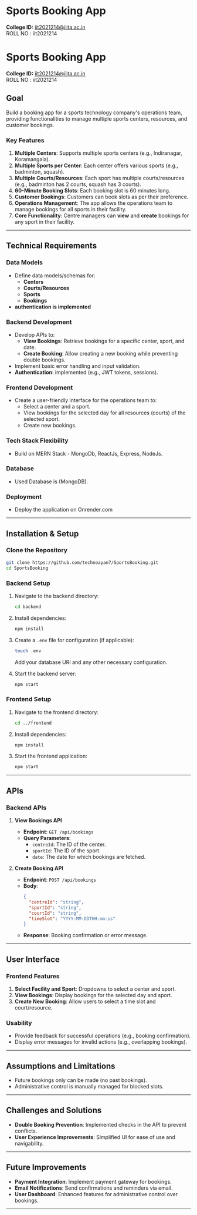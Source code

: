 # **Sports Booking App**

**College ID:** iit2021214@iiita.ac.in
<br>
ROLL NO : iit2021214

# **Sports Booking App**

**College ID:** iit2021214@iiita.ac.in
<br>
ROLL NO : iit2021214


## **Goal**
Build a booking app for a sports technology company's operations team, providing functionalities to manage multiple sports centers, resources, and customer bookings.

### **Key Features**
1. **Multiple Centers**: Supports multiple sports centers (e.g., Indiranagar, Koramangala).
2. **Multiple Sports per Center**: Each center offers various sports (e.g., badminton, squash).
3. **Multiple Courts/Resources**: Each sport has multiple courts/resources (e.g., badminton has 2 courts, squash has 3 courts).
4. **60-Minute Booking Slots**: Each booking slot is 60 minutes long.
5. **Customer Bookings**: Customers can book slots as per their preference.
6. **Operations Management**: The app allows the operations team to manage bookings for all sports in their facility.
7. **Core Functionality**: Centre managers can **view** and **create** bookings for any sport in their facility.

---

## **Technical Requirements**

### **Data Models**
- Define data models/schemas for:
  - **Centers**
  - **Courts/Resources**
  - **Sports**
  - **Bookings**
- **authentication is implemented**

### **Backend Development**
- Develop APIs to:
  - **View Bookings**: Retrieve bookings for a specific center, sport, and date.
  - **Create Booking**: Allow creating a new booking while preventing double bookings.
- Implement basic error handling and input validation.
- **Authentication**: implemented (e.g., JWT tokens, sessions).

### **Frontend Development**
- Create a user-friendly interface for the operations team to:
  - Select a center and a sport.
  - View bookings for the selected day for all resources (courts) of the selected sport.
  - Create new bookings.

### **Tech Stack Flexibility**
- Build on MERN Stack - MongoDb, ReactJs, Express, NodeJs.

### **Database**
- Used Database  is (MongoDB).

### **Deployment**
- Deploy the application on Onrender.com

---

## **Installation & Setup**

### **Clone the Repository**
```bash
git clone https://github.com/technoayan7/SportsBooking.git
cd SportsBooking
```

### **Backend Setup**
1. Navigate to the backend directory:
   ```bash
   cd backend
   ```
2. Install dependencies:
   ```bash
   npm install
   ```
3. Create a `.env` file for configuration (if applicable):
   ```bash
   touch .env
   ```
   Add your database URI and any other necessary configuration.

4. Start the backend server:
   ```bash
   npm start
   ```

### **Frontend Setup**
1. Navigate to the frontend directory:
   ```bash
   cd ../frontend
   ```
2. Install dependencies:
   ```bash
   npm install
   ```
3. Start the frontend application:
   ```bash
   npm start
   ```

---

## **APIs**

### **Backend APIs**
1. **View Bookings API**
   - **Endpoint**: `GET /api/bookings`
   - **Query Parameters**:
     - `centreId`: The ID of the center.
     - `sportId`: The ID of the sport.
     - `date`: The date for which bookings are fetched.
  
2. **Create Booking API**
   - **Endpoint**: `POST /api/bookings`
   - **Body**: 
     ```json
     {
       "centreId": "string",
       "sportId": "string",
       "courtId": "string",
       "timeSlot": "YYYY-MM-DDTHH:mm:ss"
     }
     ```
   - **Response**: Booking confirmation or error message.

---

## **User Interface**

### **Frontend Features**
1. **Select Facility and Sport**: Dropdowns to select a center and sport.
2. **View Bookings**: Display bookings for the selected day and sport.
3. **Create New Booking**: Allow users to select a time slot and court/resource.

### **Usability**
- Provide feedback for successful operations (e.g., booking confirmation).
- Display error messages for invalid actions (e.g., overlapping bookings).

---

## **Assumptions and Limitations**
- Future bookings only can be made (no past bookings).
- Administrative control is manually managed for blocked slots.

---

## **Challenges and Solutions**
- **Double Booking Prevention**: Implemented checks in the API to prevent conflicts.
- **User Experience Improvements**: Simplified UI for ease of use and navigability.

---

## **Future Improvements**
- **Payment Integration**: Implement payment gateway for bookings.
- **Email Notifications**: Send confirmations and reminders via email.
- **User Dashboard**: Enhanced features for administrative control over bookings.

---

